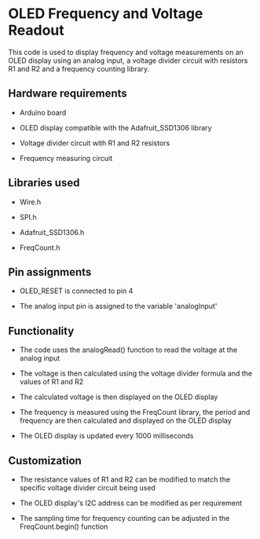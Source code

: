# OLED Frequency and Voltage Readout

This code is used to display frequency and voltage measurements on an OLED display using an analog input, a voltage divider circuit with resistors R1 and R2 and a frequency counting library. 

## Hardware requirements

- Arduino board

- OLED display compatible with the Adafruit_SSD1306 library

- Voltage divider circuit with R1 and R2 resistors

- Frequency measuring circuit

## Libraries used

- Wire.h

- SPI.h

- Adafruit_SSD1306.h

- FreqCount.h

## Pin assignments

- OLED_RESET is connected to pin 4

- The analog input pin is assigned to the variable 'analogInput'

## Functionality

- The code uses the analogRead() function to read the voltage at the analog input

- The voltage is then calculated using the voltage divider formula and the values of R1 and R2

- The calculated voltage is then displayed on the OLED display

- The frequency is measured using the FreqCount library, the period and frequency are then calculated and displayed on the OLED display

- The OLED display is updated every 1000 milliseconds

## Customization

- The resistance values of R1 and R2 can be modified to match the specific voltage divider circuit being used

- The OLED display's I2C address can be modified as per requirement

- The sampling time for frequency counting can be adjusted in the FreqCount.begin() function

